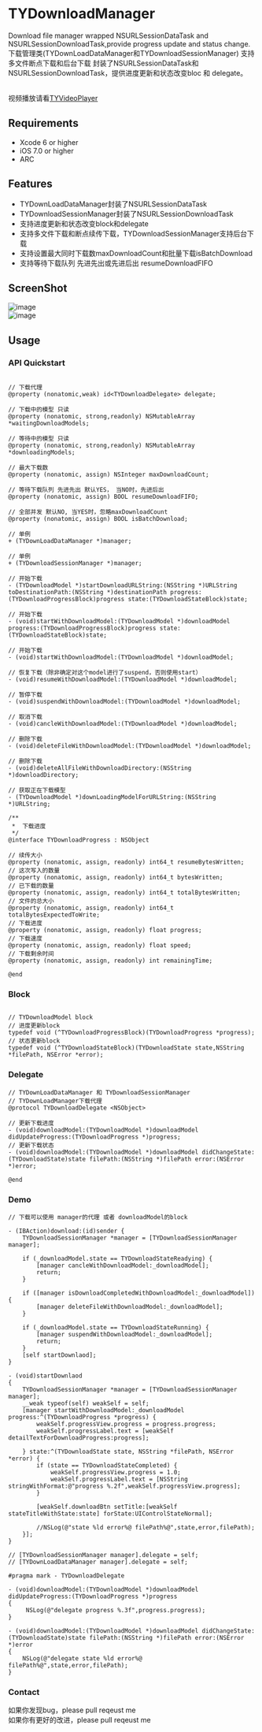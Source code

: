 # TYDownloadManager
Download file manager wrapped NSURLSessionDataTask and NSURLSessionDownloadTask,provide progress update and status change.<br>
下载管理类(TYDownLoadDataManager和TYDownloadSessionManager) 支持多文件断点下载和后台下载 封装了NSURLSessionDataTask和NSURLSessionDownloadTask，提供进度更新和状态改变bloc 和 delegate。

<br>视频播放请看[TYVideoPlayer](https://github.com/12207480/TYVideoPlayer)

## Requirements
* Xcode 6 or higher
* iOS 7.0 or higher
* ARC

## Features
* TYDownLoadDataManager封装了NSURLSessionDataTask
* TYDownloadSessionManager封装了NSURLSessionDownloadTask
* 支持进度更新和状态改变block和delegate
* 支持多文件下载和断点续传下载，TYDownloadSessionManager支持后台下载
* 支持设置最大同时下载数maxDownloadCount和批量下载isBatchDownload
* 支持等待下载队列 先进先出或先进后出 resumeDownloadFIFO

## ScreenShot
![image](https://raw.githubusercontent.com/12207480/TYDownloadManager/master/screenshot/TYDownloadManager.gif)
<br>
![image](https://raw.githubusercontent.com/12207480/TYDownloadManager/master/screenshot/TYDownloadManager1.gif)

## Usage

### API Quickstart
```objc

// 下载代理
@property (nonatomic,weak) id<TYDownloadDelegate> delegate;

// 下载中的模型 只读
@property (nonatomic, strong,readonly) NSMutableArray *waitingDownloadModels;

// 等待中的模型 只读
@property (nonatomic, strong,readonly) NSMutableArray *downloadingModels;

// 最大下载数
@property (nonatomic, assign) NSInteger maxDownloadCount;

// 等待下载队列 先进先出 默认YES， 当NO时，先进后出
@property (nonatomic, assign) BOOL resumeDownloadFIFO;

// 全部并发 默认NO, 当YES时，忽略maxDownloadCount
@property (nonatomic, assign) BOOL isBatchDownload;

// 单例
+ (TYDownLoadDataManager *)manager;

// 单例
+ (TYDownloadSessionManager *)manager;

// 开始下载
- (TYDownloadModel *)startDownloadURLString:(NSString *)URLString toDestinationPath:(NSString *)destinationPath progress:(TYDownloadProgressBlock)progress state:(TYDownloadStateBlock)state;

// 开始下载
- (void)startWithDownloadModel:(TYDownloadModel *)downloadModel progress:(TYDownloadProgressBlock)progress state:(TYDownloadStateBlock)state;

// 开始下载
- (void)startWithDownloadModel:(TYDownloadModel *)downloadModel;

// 恢复下载（除非确定对这个model进行了suspend，否则使用start）
- (void)resumeWithDownloadModel:(TYDownloadModel *)downloadModel;

// 暂停下载
- (void)suspendWithDownloadModel:(TYDownloadModel *)downloadModel;

// 取消下载
- (void)cancleWithDownloadModel:(TYDownloadModel *)downloadModel;

// 删除下载
- (void)deleteFileWithDownloadModel:(TYDownloadModel *)downloadModel;

// 删除下载
- (void)deleteAllFileWithDownloadDirectory:(NSString *)downloadDirectory;

// 获取正在下载模型
- (TYDownloadModel *)downLoadingModelForURLString:(NSString *)URLString;

```

```objc
/**
 *  下载进度
 */
@interface TYDownloadProgress : NSObject

// 续传大小
@property (nonatomic, assign, readonly) int64_t resumeBytesWritten;
// 这次写入的数量
@property (nonatomic, assign, readonly) int64_t bytesWritten;
// 已下载的数量
@property (nonatomic, assign, readonly) int64_t totalBytesWritten;
// 文件的总大小
@property (nonatomic, assign, readonly) int64_t totalBytesExpectedToWrite;
// 下载进度
@property (nonatomic, assign, readonly) float progress;
// 下载速度
@property (nonatomic, assign, readonly) float speed;
// 下载剩余时间
@property (nonatomic, assign, readonly) int remainingTime;

@end
```

### Block

```objc

// TYDownloadModel block
// 进度更新block
typedef void (^TYDownloadProgressBlock)(TYDownloadProgress *progress);
// 状态更新block
typedef void (^TYDownloadStateBlock)(TYDownloadState state,NSString *filePath, NSError *error);

```

### Delegate

```objc
// TYDownLoadDataManager 和 TYDownloadSessionManager
// TYDownLoadManager下载代理
@protocol TYDownloadDelegate <NSObject>

// 更新下载进度
- (void)downloadModel:(TYDownloadModel *)downloadModel didUpdateProgress:(TYDownloadProgress *)progress;
// 更新下载状态
- (void)downloadModel:(TYDownloadModel *)downloadModel didChangeState:(TYDownloadState)state filePath:(NSString *)filePath error:(NSError *)error;

@end

```

### Demo
```objc
// 下载可以使用 manager的代理 或者 downloadModel的block

- (IBAction)download:(id)sender {
    TYDownloadSessionManager *manager = [TYDownloadSessionManager manager];
    
    if (_downloadModel.state == TYDownloadStateReadying) {
        [manager cancleWithDownloadModel:_downloadModel];
        return;
    }
    
    if ([manager isDownloadCompletedWithDownloadModel:_downloadModel]) {
        [manager deleteFileWithDownloadModel:_downloadModel];
    }
    
    if (_downloadModel.state == TYDownloadStateRunning) {
        [manager suspendWithDownloadModel:_downloadModel];
        return;
    }
    [self startDownlaod];
}

- (void)startDownlaod
{
    TYDownloadSessionManager *manager = [TYDownloadSessionManager manager];
    __weak typeof(self) weakSelf = self;
    [manager startWithDownloadModel:_downloadModel progress:^(TYDownloadProgress *progress) {
        weakSelf.progressView.progress = progress.progress;
        weakSelf.progressLabel.text = [weakSelf detailTextForDownloadProgress:progress];
        
    } state:^(TYDownloadState state, NSString *filePath, NSError *error) {
        if (state == TYDownloadStateCompleted) {
            weakSelf.progressView.progress = 1.0;
            weakSelf.progressLabel.text = [NSString stringWithFormat:@"progress %.2f",weakSelf.progressView.progress];
        }
        
        [weakSelf.downloadBtn setTitle:[weakSelf stateTitleWithState:state] forState:UIControlStateNormal];
        
        //NSLog(@"state %ld error%@ filePath%@",state,error,filePath);
    }];
}

// [TYDownloadSessionManager manager].delegate = self;
// [TYDownLoadDataManager manager].delegate = self;

#pragma mark - TYDownloadDelegate

- (void)downloadModel:(TYDownloadModel *)downloadModel didUpdateProgress:(TYDownloadProgress *)progress
{
     NSLog(@"delegate progress %.3f",progress.progress);
}

- (void)downloadModel:(TYDownloadModel *)downloadModel didChangeState:(TYDownloadState)state filePath:(NSString *)filePath error:(NSError *)error
{
    NSLog(@"delegate state %ld error%@ filePath%@",state,error,filePath);
}

```

### Contact
如果你发现bug，please pull reqeust me <br>
如果你有更好的改进，please pull reqeust me <br>

